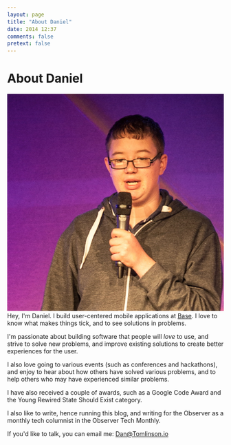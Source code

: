 ```yaml
---
layout: page
title: "About Daniel"
date: 2014 12:37
comments: false
pretext: false
---
```


# About Daniel

<img src="/assets/images/profile.jpg" class="profile" draggable='false' />
Hey, I'm Daniel. I build user-centered mobile applications at <a href="http://wearebase.com">Base</a>. I love to know what makes things tick, and to see solutions in problems.

I'm passionate about building software that people will *love* to use, and strive to solve new problems, and improve existing solutions to create better experiences for the user.

I also love going to various events (such as conferences and hackathons), and enjoy to hear about how others have solved various problems, and to help others who may have experienced similar problems.


I have also received a couple of awards, such as a Google Code Award and the Young Rewired State Should Exist category.

I also like to write, hence running this blog, and writing for the Observer as a monthly tech columnist in the Observer Tech Monthly.

If you'd like to talk, you can email me: [Dan@Tomlinson.io](mailto:Dan@Tomlinson.io)
